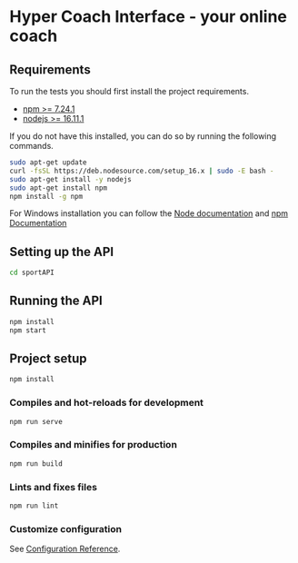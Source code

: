 # Hyper Coach Interface - your online coach

## Requirements
To run the tests you should first install the project requirements.
- <a href="https://www.python.org/">npm >= 7.24.1</a>
- <a href="https://python-poetry.org/">nodejs >= 16.11.1</a>

If you do not have this installed, you can do so by running the following commands.

```bash
sudo apt-get update
curl -fsSL https://deb.nodesource.com/setup_16.x | sudo -E bash -
sudo apt-get install -y nodejs
sudo apt-get install npm
npm install -g npm
```

For Windows installation you can follow the [Node documentation](https://nodejs.org/en/download/package-manager/) and [npm Documentation](https://docs.npmjs.com/downloading-and-installing-node-js-and-npm)

## Setting up the API
```bash
cd sportAPI
````

## Running the API
```bash
npm install
npm start
```

## Project setup
```bash
npm install
```

### Compiles and hot-reloads for development
```bash
npm run serve
```

### Compiles and minifies for production
```bash
npm run build
```

### Lints and fixes files
```bash
npm run lint
```

### Customize configuration
See [Configuration Reference](https://cli.vuejs.org/config/).

